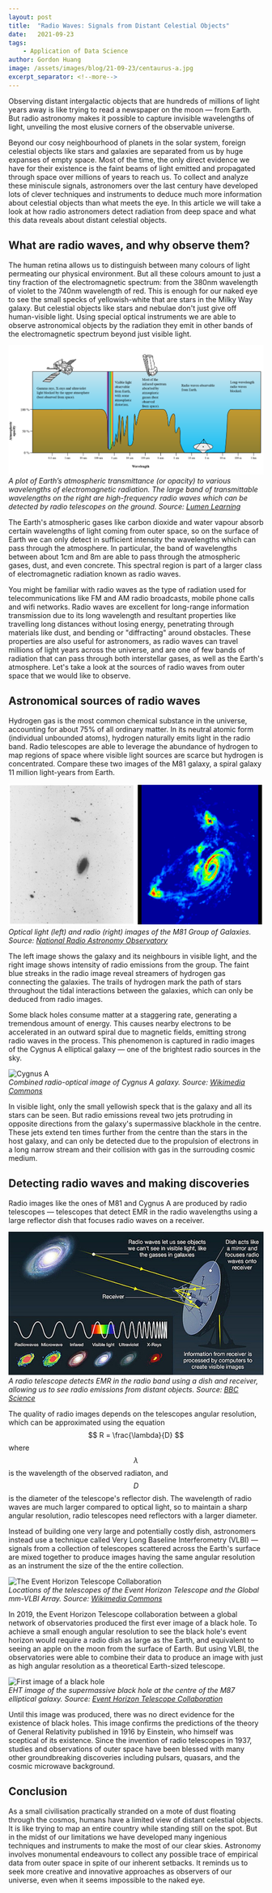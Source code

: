 ```yaml
---
layout: post
title:  "Radio Waves: Signals from Distant Celestial Objects"
date:   2021-09-23
tags: 
    - Application of Data Science
author: Gordon Huang
image: /assets/images/blog/21-09-23/centaurus-a.jpg
excerpt_separator: <!--more-->
---
```


Observing distant intergalactic objects that are hundreds of millions of light years away is like trying to read a newspaper on the moon — from Earth. But radio astronomy makes it possible to capture invisible wavelengths of light, unveiling the most elusive corners of the observable universe.

<!--more-->

<script src="https://cdn.mathjax.org/mathjax/latest/MathJax.js?config=TeX-AMS-MML_HTMLorMML" type="text/javascript"></script>

Beyond our cosy neighbourhood of planets in the solar system, foreign celestial objects like stars and galaxies are separated from us by huge expanses of empty space. Most of the time, the only direct evidence we have for their existence is the faint beams of light emitted and propagated through space over millions of years to reach us. To collect and analyze these miniscule signals, astronomers over the last century have developed lots of clever techniques and instruments to deduce much more information about celestial objects than what meets the eye. In this article we will take a look at how radio astronomers detect radiation from deep space and what this data reveals about distant celestial objects.

## What are radio waves, and why observe them?

The human retina allows us to distinguish between many colours of light permeating our physical environment. But all these colours amount to just a tiny fraction of the electromagnetic spectrum: from the 380nm wavelength of violet to the 740nm wavelength of red. This is enough for our naked eye to see the small specks of yellowish-white that are stars in the Milky Way galaxy. But celestial objects like stars and nebulae don't just give off human-visible light. Using special optical instruments we are able to observe astronomical objects by the radiation they emit in other bands of the electromagnetic spectrum beyond just visible light.

![Atmospheric transmittance plot](/assets/images/blog/21-09-23/atmospheric-transmittance.png)<br/>
_A plot of Earth’s atmospheric transmittance (or opacity) to various wavelengths of electromagnetic radiation. The large band of transmittable wavelengths on the right are high-frequency radio waves which can be detected by radio telescopes on the ground. Source: [Lumen Learning](https://courses.lumenlearning.com/boundless-physics/chapter/the-electromagnetic-spectrum/)_

The Earth's atmospheric gases like carbon dioxide and water vapour absorb certain wavelengths of light coming from outer space, so on the surface of Earth we can only detect in sufficient intensity the wavelengths which can pass through the atmosphere. In particular, the band of wavelengths between about 1cm and 8m are able to pass through the atmospheric gases, dust, and even concrete. This spectral region is part of a larger class of electromagnetic radiation known as radio waves.

You might be familiar with radio waves as the type of radiation used for telecommunications like FM and AM radio broadcasts, mobile phone calls and wifi networks. Radio waves are excellent for long-range information transmission due to its long wavelength and resultant properties like travelling long distances without losing energy, penetrating through materials like dust, and bending or "diffracting" around obstacles. These properties are also useful for astronomers, as radio waves can travel millions of light years across the universe, and are one of few bands of radiation that can pass through both interstellar gases, as well as the Earth's atmosphere. Let's take a look at the sources of radio waves from outer space that we would like to observe.

## Astronomical sources of radio waves

Hydrogen gas is the most common chemical substance in the universe, accounting for about 75% of all ordinary matter. In its neutral atomic form (individual unbounded atoms), hydrogen naturally emits light in the radio band. Radio telescopes are able to leverage the abundance of hydrogen to map regions of space where visible light sources are scarce but hydrogen is concentrated. Compare these two images of the M81 galaxy, a spiral galaxy 11 million light-years from Earth.

![M81 Galaxy Group](/assets/images/blog/21-09-23/m81-galaxy-group.png)<br/>
_Optical light (left) and radio (right) images of the M81 Group of Galaxies. Source: [National Radio Astronomy Observatory](http://www.aoc.nrao.edu/intro/galaxies.html)_

The left image shows the galaxy and its neighbours in visible light, and the right image shows intensity of radio emissions from the group. The faint blue streaks in the radio image reveal streamers of hydrogen gas connecting the galaxies. The trails of hydrogen mark the path of stars throughout the tidal interactions between the galaxies, which can only be deduced from radio images.

Some black holes consume matter at a staggering rate, generating a tremendous amount of energy. This causes nearby electrons to be accelerated in an outward spiral due to magnetic fields, emitting strong radio waves in the process. This phenomenon is captured in radio images of the Cygnus A elliptical galaxy — one of the brightest radio sources in the sky.

![Cygnus A](https://upload.wikimedia.org/wikipedia/commons/5/58/3c405.jpg)<br/>
_Combined radio-optical image of Cygnus A galaxy. Source: [Wikimedia Commons](https://commons.wikimedia.org/wiki/File:3c405.jpg)_

In visible light, only the small yellowish speck that is the galaxy and all its stars can be seen. But radio emissions reveal two jets protruding in opposite directions from the galaxy's supermassive blackhole in the centre. These jets extend ten times further from the centre than the stars in the host galaxy, and can only be detected due to the propulsion of electrons in a long narrow stream and their collision with gas in the surrouding cosmic medium.

## Detecting radio waves and making discoveries

Radio images like the ones of M81 and Cygnus A are produced by radio telescopes — telescopes that detect EMR in the radio wavelengths using a large reflector dish that focuses radio waves on a receiver.

![Radio Telescope](/assets/images/blog/21-09-23/radio-telescope.jpg)<br/>
_A radio telescope detects EMR in the radio band using a dish and receiver, allowing us to see radio emissions from distant objects. Source: [BBC Science](https://www.bbc.com/news/uk-england-manchester-35093020)_

The quality of radio images depends on the telescopes angular resolution, which can be approximated using the equation $$ R = \frac{\lambda}{D} $$ where $$ \lambda $$ is the wavelength of the observed radiaton, and $$ D $$ is the diameter of the telescope's reflector dish. The wavelength of radio waves are much larger compared to optical light, so to maintain a sharp angular resolution, radio telescopes need reflectors with a larger diameter.

Instead of building one very large and potentially costly dish, astronomers instead use a technique called Very Long Baseline Interferometry (VLBI) — signals from a collection of telescopes scattered across the Earth's surface are mixed together to produce images having the same angular resolution as an instrument the size of the the entire collection.

![The Event Horizon Telescope Collaboration](https://upload.wikimedia.org/wikipedia/commons/e/eb/The_Event_Horizon_Telescope_and_Global_mm-VLBI_Array_on_the_Earth.jpg)<br/>
_Locations of the telescopes of the Event Horizon Telescope and the Global mm-VLBI Array. Source: [Wikimedia Commons](https://commons.wikimedia.org/wiki/File:The_Event_Horizon_Telescope_and_Global_mm-VLBI_Array_on_the_Earth.jpg)_

In 2019, the Event Horizon Telescope collaboration between a global network of observatories produced the first ever image of a black hole. To achieve a small enough angular resolution to see the black hole's event horizon would require a radio dish as large as the Earth, and equivalent to seeing an apple on the moon from the surface of Earth. But using VLBI, the observatories were able to combine their data to produce an image with just as high angular resolution as a theoretical Earth-sized telescope.

![First image of a black hole](https://projects.iq.harvard.edu/files/styles/os_files_xlarge/public/eht/files/20190410-78m-800x466.png?m=1554877319&itok=rxdks7ro)<br/>
_EHT image of the supermassive black hole at the centre of the M87 elliptical galaxy. Source: [Event Horizon Telescope Collaboration](https://eventhorizontelescope.org/press-release-april-10-2019-astronomers-capture-first-image-black-hole)_

Until this image was produced, there was no direct evidence for the existence of black holes. This image confirms the predictions of the theory of General Relativity published in 1916 by Einstein, who himself was sceptical of its existence. Since the invention of radio telescopes in 1937, studies and observations of outer space have been blessed with many other groundbreaking discoveries including pulsars, quasars, and the cosmic microwave background.

## Conclusion

As a small civilisation practically stranded on a mote of dust floating through the cosmos, humans have a limited view of distant celestial objects. It is like trying to map an entire country while standing still on the spot. But in the midst of our limitations we have developed many ingenious techniques and instruments to make the most of our clear skies. Astronomy involves monumental endeavours to collect any possible trace of empirical data from outer space in spite of our inherent setbacks. It reminds us to seek more creative and innovative approaches as observers of our universe, even when it seems impossible to the naked eye.